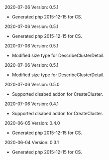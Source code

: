 2020-07-06 Version: 0.5.1
- Generated php 2015-12-15 for CS.

2020-07-06 Version: 0.5.1
- Generated php 2015-12-15 for CS.

2020-07-06 Version: 0.5.1
- Modified size type for DescribeClusterDetail.

2020-07-06 Version: 0.5.1
- Modified size type for DescribeClusterDetail.

2020-07-06 Version: 0.5.0
- Supported disabed addon for CreateCluster.

2020-07-06 Version: 0.4.1
- Supported disabed addon for CreateCluster.

2020-06-05 Version: 0.4.0
- Generated php 2015-12-15 for CS.

2020-06-04 Version: 0.3.1
- Generated php 2015-12-15 for CS.

